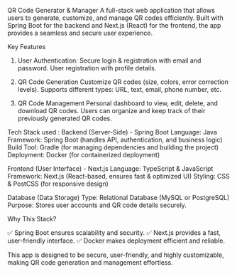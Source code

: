QR Code Generator & Manager
A full-stack web application that allows users to generate, customize, and manage QR codes efficiently. Built with Spring Boot for the backend and Next.js (React) for the frontend, the app provides a seamless and secure user experience.

Key Features

1. User Authentication:
Secure login & registration with email and password.
User registration with profile details.

2. QR Code Generation
Customize QR codes (size, colors, error correction levels).
Supports different types: URL, text, email, phone number, etc.

3. QR Code Management
Personal dashboard to view, edit, delete, and download QR codes.
Users can organize and keep track of their previously generated QR codes.

Tech Stack used :
Backend (Server-Side) - Spring Boot
Language: Java
Framework: Spring Boot (handles API, authentication, and business logic)
Build Tool: Gradle (for managing dependencies and building the project)
Deployment: Docker (for containerized deployment)

Frontend (User Interface) - Next.js
Language: TypeScript & JavaScript
Framework: Next.js (React-based, ensures fast & optimized UI)
Styling: CSS & PostCSS (for responsive design)

Database (Data Storage)
Type: Relational Database (MySQL or PostgreSQL)
Purpose: Stores user accounts and QR code details securely.

Why This Stack?

✅ Spring Boot ensures scalability and security.
✅ Next.js provides a fast, user-friendly interface.
✅ Docker makes deployment efficient and reliable.

This app is designed to be secure, user-friendly, and highly customizable, making QR code generation and management effortless. 

